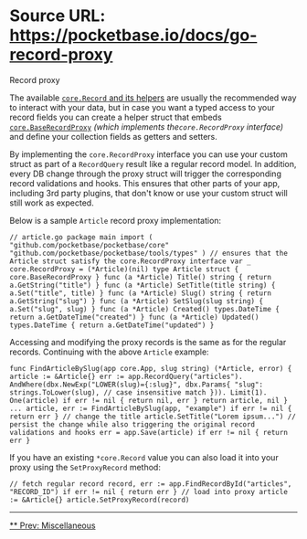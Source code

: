 # Source URL: https://pocketbase.io/docs/go-record-proxy

Record proxy

The available [`core.Record` and its helpers](/docs/go-records) are usually the recommended way to interact with your data, but in case you want a typed access to your record fields you can create a helper struct that embeds [`core.BaseRecordProxy`](https://pkg.go.dev/github.com/pocketbase/pocketbase/core#BaseRecordProxy) *(which implements the`core.RecordProxy` interface)* and define your collection fields as getters and setters.

By implementing the `core.RecordProxy` interface you can use your custom struct as part of a `RecordQuery` result like a regular record model. In addition, every DB change through the proxy struct will trigger the corresponding record validations and hooks. This ensures that other parts of your app, including 3rd party plugins, that don't know or use your custom struct will still work as expected.

Below is a sample `Article` record proxy implementation:

`// article.go package main import ( "github.com/pocketbase/pocketbase/core" "github.com/pocketbase/pocketbase/tools/types" ) // ensures that the Article struct satisfy the core.RecordProxy interface var _ core.RecordProxy = (*Article)(nil) type Article struct { core.BaseRecordProxy } func (a *Article) Title() string { return a.GetString("title") } func (a *Article) SetTitle(title string) { a.Set("title", title) } func (a *Article) Slug() string { return a.GetString("slug") } func (a *Article) SetSlug(slug string) { a.Set("slug", slug) } func (a *Article) Created() types.DateTime { return a.GetDateTime("created") } func (a *Article) Updated() types.DateTime { return a.GetDateTime("updated") }`

Accessing and modifying the proxy records is the same as for the regular records. Continuing with the above `Article` example:

`func FindArticleBySlug(app core.App, slug string) (*Article, error) { article := &Article{} err := app.RecordQuery("articles"). AndWhere(dbx.NewExp("LOWER(slug)={:slug}", dbx.Params{ "slug": strings.ToLower(slug), // case insensitive match })). Limit(1). One(article) if err != nil { return nil, err } return article, nil } ... article, err := FindArticleBySlug(app, "example") if err != nil { return err } // change the title article.SetTitle("Lorem ipsum...") // persist the change while also triggering the original record validations and hooks err = app.Save(article) if err != nil { return err }`

If you have an existing `*core.Record` value you can also load it into your proxy using the `SetProxyRecord` method:

`// fetch regular record record, err := app.FindRecordById("articles", "RECORD_ID") if err != nil { return err } // load into proxy article := &Article{} article.SetProxyRecord(record)`

* * *

[** Prev: Miscellaneous](/docs/go-miscellaneous)